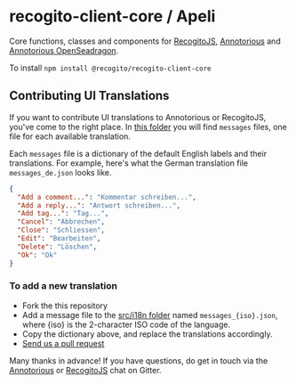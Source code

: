 # recogito-client-core / Apeli

Core functions, classes and components for [RecogitoJS](https://github.com/recogito/recogito-js), 
[Annotorious](https://github.com/recogito/annotorious) and [Annotorious OpenSeadragon](https://github.com/recogito/annotorious-openseadragon).

To install `npm install @recogito/recogito-client-core`

## Contributing UI Translations

If you want to contribute UI translations to Annotorious or RecogitoJS, you've come to the right place.
In [this folder](https://github.com/recogito/recogito-client-core/tree/main/src/i18n) 
you will find `messages` files, one file for each available translation. 

Each `messages` file is a dictionary of the default English labels and their translations. For example, 
here's what the German translation file `messages_de.json` looks like.

```json
{
  "Add a comment...": "Kommentar schreiben...",
  "Add a reply...": "Antwort schreiben...",
  "Add tag...": "Tag...",
  "Cancel": "Abbrechen",
  "Close": "Schliessen",
  "Edit": "Bearbeiten",
  "Delete": "Löschen",
  "Ok": "Ok"
}
``` 

### To add a new translation

- Fork the this repository
- Add a message file to the [src/i18n folder](https://github.com/recogito/recogito-client-core/tree/main/src/i18n) 
  named `messages_{iso}.json`, where {iso} is the 2-character ISO code of the language.
- Copy the dictionary above, and replace the translations accordingly.
- [Send us a pull request](https://www.freecodecamp.org/news/how-to-make-your-first-pull-request-on-github-3/)

Many thanks in advance! If you have questions, do get in touch via the [Annotorious](https://gitter.im/recogito/annotorious) or 
[RecogitoJS](https://gitter.im/recogito/recogito-js) chat on Gitter. 


